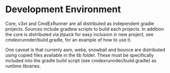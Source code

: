 # Development Environment
Core, v3xt and CmdExRunner are all distributed as independent gradle projects. Sources include gradlew scripts to build each projects. In addition the core is distributed via jitpack for easy inclusion in new project, see cmdexrunnder/build.gradle, for an example of how to use it.

One caveat is that currenly asm, weka, snowball and bounce are distributed using copied files available in the lib folder. These must be specifically included into the gradle build script (see cmdexrunnder/build.gradle) as runtime libraries.
